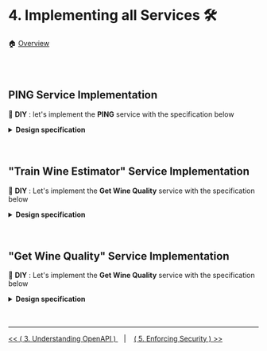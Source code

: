 # 4. Implementing all  Services :hammer_and_wrench:

:house: [Overview](../../README.md)


<br>
<br>

## PING Service Implementation  

:tada: **DIY** :  let's implement  the **PING** service with the specification below


<details>
    <summary>  <b> Design specification</b></summary>

<br>

**SPECS DESIGN**

<br>

- Create a YAML openapi spec (3.0.0) in **./src/wine_predictor_api/specs/openapi_spec.yaml** 
- Create the <b>info </b>section containing the information below 
  - title 
  - description 
  - version (0.1.0)  
  - contact name 
  - contact email 
  - contact url/website  
  - version  
  
- Create only one <b>server</b> url with the default value  "/"
- Create one <b>tag</b> "Health"
- Create a **PING** endpoint 
  - with "GET" as  method  
  - with "/ping" as path 
  - under the "Health" tag
  - with the following description "Check the API health" 
  - without parameters
  - returns **200** as response code when the "API is up and running"

<br>

**CONTROLLER DESIGN**

<br>

- Create a module  **healthcheck.py** under package **wine_predictor_api.services**
- In the **healthcheck.py** module create a function **ping** with no parameter that returns the tuple (message, status_code) below
  - "pong", 200


<br>

**CONNECT SPEC TO CONTROLLER**

  - under  "/ping" path, reference the adequate request handler located at **wine_predictor_api.services.healthcheck.ping**


<br>

<br>

**Connexion Object**

<br>

To instantiate  a connexion object that will automagically links the specs to the controller, follow the following instructions  

- In **wine_predictor_api/specs/__init__.py** add the below to easily reference your YAML specs 
  
  ```python 
    import os


    def where():
        return os.path.dirname(os.path.realpath(__file__))
  ```
- Then in **/src/wine_predictor_api/__init__.py**  create and initialize your connexion object referring the YAML spec  as described below 
  ```python 
    import connexion
    from wine_predictor_api import specs


    def create_app():
        app = connexion.FlaskApp(__name__, specification_dir=specs.where())
        app.add_api("openapi_spec.yaml")
        return app.app
  ```

<br>

**Launcher**

<br>

We will create a launcher file  **launcher.sh** in the root folder to define your variables and  launch your API via **flask**. 

> **Reminder** :thought_balloon:: Flask should not be explicitly installed on your venv since it is already one of the dependency of **connexion**. kindly execute  `pip list ` in your IDE terminal to attest it. 

- Create the file **./launcher.sh** with the content below

    ```sh 
    export FLASK_APP="wine_predictor_api:create_app"
    export FLASK_DEBUG=true
    PORT=5000

    python -m flask run -h 0.0.0.0 -p $PORT
    ```
- Provide the **execute** permission to **launcher file** 
    ```sh 
    $ chmod +x launcher.sh
    ```

- Run your **launcher file** 
    ```sh 
    $ sh launcher.sh
    ```

   
> **Warning** :warning: : Though this launcher file can be commited on git, it is not meant to be executed during the development phase and **NOT**  on the production server.  

<br>

**Logging**

<br>

In order to properly log all activities **DEBUG, INFO, ERROR ...** for more accountability, we will use the in-built python **logging** lib configured with  an external YAML file. 

- First, create the file  **logging.yaml** in the root folder 


  **./logging.yaml**
  ```yaml 
    version: 1
    formatters:
    default:
        format: '%(asctime)s %(levelname)s %(name)s %(message)s'
    handlers:
    console:
        class: logging.StreamHandler
        level: DEBUG
        formatter: default
        stream: ext://sys.stdout
    root:
    level: DEBUG
    handlers: [console]
  ```

  :grey_exclamation: : Using a configuration file for logging allows you to change the **stream, level and handlers** depending on the target server/environment (Dev/UAT/ Prod). 
  
  For more information on logging file, kindly click [here](https://docs.python.org/3/library/logging.config.html) 
 

- Then, initialize your logging object in **/src/wine_predictor_api/__init__.py**
  
  ```python
    ...

    import yaml
    import logging.config

    ...

    def init_logger(name=None):
        with open(os.getenv('LOGGING_CONFIG', "logging.yaml")) as stream:
            logging_config = yaml.safe_load(stream)
            logging.config.dictConfig(logging_config)
            return logging.getLogger(name)

    ...

    logger = init_logger()

    ...

    __all__ = ['logger']

  ```

- Use the **logger** objects in any of your modules following the example below  
  
  ```python 

  from wine_predictor_api import logger

  logger.debug("Writing for accountability ...")
  logger.info("Just an information ...")
  logger.error("An error occurred ...")
  

  ``` 

<br>

**Configuration**

<br>

- We will also create a JSON configuration file  **config.json** in the root project
  **./config.json** that will externalize from the code base all  sensitive information  or servers (Test/UAT/Prod) specific variables.  

  ```json
    {
        "spec_options": {
            "title": "Wine Quality Estimation API",
            "description": "Application Programming Interface that evaluates the quality of wine based on carefully preselected features.",
            "contact_name": "Beteko",
            "contact_website":"https://www.lipsum.com/suport",
            "contact_email":"beteko@donotcontactme.com"
        },
        "data":{
            "path": "</path/to/wine/data>"
        }
    }
  ```

- Load  your configuration file in  **/src/wine_predictor_api/__init__.py**
  ``` python
  ...

  from typing import Dict, Any
  import json

  ...

  def init_config():
    with open(os.getenv('API_CONFIG', "config.json")) as stream:
        return json.load(stream)
    
  ...

  api_config: Dict[str, Any] = init_config()

  ...

   __all__ = ['logger', 'api_config']

  ```

- Access the **api_config** object  in any of your modules following the example below  
  
  ```python 

  from wine_predictor_api import api_config

  data_path = api_config.get("data").get("path")

  ```

- Let's specify our API Config file  in the **launcher.sh**

    ```sh 
    export API_CONFIG="config.json"

    ...

    python -m flask run -h 0.0.0.0 -p $PORT
    ```

- Also, we can even inject the  JSONObject **spec_options** (in the config file) to be rendered on our YAML spec (openapi_spec.yaml).  
  - In  **./src/wine_predictor_api/specs/openapi_spec.yaml**, replace all information defined in the **info** section by jinja Template variable as illustrated below. 
    ```yaml

    openapi: 3.0.0
    info:
      title: {{title}}
      description: {{description}}
      contact:
        name: {{contact_name}}
        email: {{contact_email}}
        url:  {{contact_website}}
      version: {{version}}

      ...

    ```

  - In **/src/wine_predictor_api/__init__.py** update the submodule  **create_app** to pass  as argument the JSONbject   **spec_options**  into the **connexion** object 
    ```python
      ...

      def create_app():
        spec_options = api_config.get("spec_options", {})
        spec_options['version'] = os.environ.get("API_VERSION", 'version_not_set')

        app = connexion.FlaskApp(__name__, specification_dir=specs.where())
        app.add_api("openapi_spec.yaml", arguments=spec_options)
        return app.app

    ...

    ```


</details>


<br>
<br>

## "Train Wine Estimator" Service Implementation  

:tada: **DIY** : Let's implement the **Get Wine Quality** service with the specification below 


<details>
    <summary>  <b> Design specification</b></summary>

<br>

**SPECS DESIGN**

<br>

within our YAML spec @**./src/wine_predictor_api/specs/openapi_spec.yaml** we will add a new service interface to automate the **training phase** of the wine predictor. 
  
- Add a new <b>tag</b> "Learning"
- Create a **Train Model** endpoint  
  - with "PATCH" as method  
  - with "/wine/model" as path 
  - under the "Learning" tag
  - with the following description "(Re)train the wine quality model based on a predefined dataset" 
  - without parameters
  - returns the responses code and description  below 
    -  **200** as response code when the "New model has been successfully trained but discarded"
    - **201** as response code when the "New model has been successfully trained and saved as default"
    - **404** as response code when the "Model path is not found"
    - **500** as response code when there is an "Internal server error"

<br>

**CONTROLLER DESIGN**

<br>

- Add in **./config.json**  the path for your model 
  ```json
    {
        ...

        "model":{
            "path": "</path/to/wine/model>"
        }
    }
  ```

- Create a module  **learner.py** under package **wine_predictor_api.services**
- In the **learner.py** module create  the functions below 
  -  **load_data**  submodule that loads the CSV dataset (path in config file )
     -  takes no argument
     -  returns the dataset as DataFrame 
  -  **evaluate_model** submodule that computes the accuracy of your model from the test split 
     -  takes three (3) parameters 
        -  the model 
        -  the test data (without prediction)
        -  the test target or ground truth (respective prediction of test data) 
     -  returns the evaluation score ( Mean Square Error )
  -  **save_model** submodule that saves the the hyper-parameters of your model 
     -  takes two(2) parameters 
        -  the model object
        -  the output path  (where the model will be saved)
     - returns the status of write operation 
  - **train_model** submodule that trains a model from the  train dataset, evaluate the model performance and save it if its performance is better the the existing model 
    - takes no argument
    - returns a tuple ( Description , Status Code )
  
<br>

**CONNECT SPEC TO CONTROLLER**

<br>

- under  "/wine/model" path, reference the adequate request handler located at **wine_predictor_api.services.learner.train_model**


</details>


<br>
<br>

## "Get Wine Quality" Service Implementation  

:tada: **DIY** : Let's implement the **Get Wine Quality** service with the specification below 


<details>
    <summary>  <b> Design specification</b></summary>

<br> 

**SPECS DESIGN**

<br>

within our YAML spec @**./src/wine_predictor_api/specs/openapi_spec.yaml** we will add another service interface to **predict the quality** of the wine. 
  
- Add a new <b>tag</b> "Prediction"
- Create a **Predict Wine Quality** endpoint  
  - with "GET" as method  
  - with "/wine/quality" as path 
  - under the "Prediction" tag
  - with the following description "Estimate the quality of a wine based on several preselected features" 
  - accepts the mandatory following query parameters
    - fixed acidity 
      - Nonvolatile, volatile acids of Wine. Value should be between 4.6 to 15.9
    - volatile_acidity
      - The amount of acetic acid in wine. Value should be between 0.12 to 1.58
    - citric_acid
      - Adds flavors to wine and is found in small quantity. Value should be between 0.0 to 1.0
    - residual_sugar
      - Sugar content after fermentation stops. Value should be between 0.9 to 15.5
    - chlorides
      - Residual Salt in the wine. Value should be between 0.012 to 0.611
    - free_sulfur_dioxide
      - The free form of SO2 exists in equilibrium between molecular SO2 and bisulfite ion. Value should be between 1.0 to 72.0
    - total_sulfur_dioxide
      - Amount of free and bound forms of SO2. Value should be between 6.0 to 289.0
    - density
      - The density of a substance is its mass per unit volume. Value should be between 0.99007 to 1.00368
    - ph
      -  Describes how acidic or basic a substance is. Value should be between 2.74 to 4.01
    - sulphates
       -  A wine additive that can contribute to sulfur dioxide gas (SO2) levels. Value should be between 0.33 to 2.0
    - alcohol
      - Percentage of alcohol content in the wine.  Value should be between 8.4 to 14.9
  - returns the responses code and description  below 
    -  **200** as response code when the "Wine quality is successfully estimated"
    - **400** as response code when an "Missing/Invalid required parameter "
    - **404** Model path is not found"
    - **500** as response code when there is an "Internal server error"


<br>

**CONTROLLER DESIGN**

<br>


- Create a module  **predictor.py** under package **wine_predictor_api.services**
- In the **predictor.py** module create  the functions below 
  -  **load_model**  submodule that load the machine learning model from config file
     -  takes no argument
     -  returns model object  
  -  **get_features** submodule that returns the list of all 11 feature names for predicting the quality of the wine 
     -  takes no argument 
     - returns a list of 11 features
  -  **prepare_data** submodule that transforms all user inputs (11 params) from Dict to Numpy array   
     -  takes one parameter 
        -  data as **Dict**    
     -  returns data in Numpy Array with values ordered based on **get_features** output 
  - **estimate_wine_quality** submodule that estimate the quality of a wine from a defined set of features 
    - takes  one parameter 
      - user inputs (11 params) as **Dict**
    - returns a Tuple ( Estimation JSONObject , Status Code )
      - with **Estimation JSONObject** in the format below 
        - {"estimation": \<predicted_value\>}


<br>


**CONNECT SPEC TO CONTROLLER**

<br>


- under  "/wine/quality" path, reference the adequate request handler located at **wine_predictor_api.services.predictor.estimate_wine_quality**

</details>


<br>
<br>

---


[ << ( 3. Understanding OpenAPI ) ](../chapters/chapter_3.md#openapi-specs-structure) &nbsp;&nbsp; |  &nbsp;&nbsp;  [ ( 5. Enforcing Security ) >>](../chapters/chapter_5.md#protect-all-services)  
 
